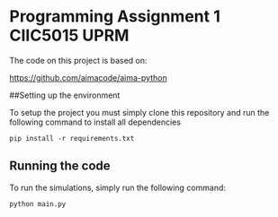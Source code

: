 # Programming Assignment 1 CIIC5015 UPRM

The code on this project is based on:

https://github.com/aimacode/aima-python


##Setting up the environment

To setup the project you must simply clone this repository and run the
following command to install all dependencies

`pip install -r requirements.txt`

## Running the code

To run the simulations, simply run the following command:

`python main.py`